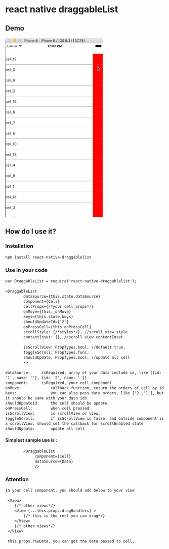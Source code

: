 # react native draggableList

## Demo
    
![demo](https://raw.githubusercontent.com/hzzcc/react-native-dragablelist/master/Image/example.gif)

## How do I use it?
    
### Installation
    
    npm install react-native-draggablelist
   
### Use in your code

    var DraggableList = require('react-native-draggablelist');

    <DraggableList
            dataSource={this.state.dataSource}
            component={Cell}
            cellProps={/*your cell props*/}
            onMove={this._onMove}
            keys={this.state.keys}
            shouldUpdateId={'2'}
            onPressCell={this.onPressCell}
            scrollStyle: {/*styles*/}, //scroll view style
            contentInset: {}, //scroll view contentInset
            
            isScrollView: PropTypes.bool, //default true, 
            toggleScroll: PropTypes.func,
            shouldUpdate: PropTypes.bool, //update all cell
            />
            
    dataSource:     isRequired, array of your data include id, like [{id: '1', name: ''}, {id: '2', name: ''}]
    component:      isRequired, your cell component
    onMove:             callback function, return the orders of cell by id
    keys:               you can also pass data orders, like ['2','1'], but it should be same with your data ids
    shouldUpdateId:     the cell should be update
    onPressCell:        when cell pressed 
    isScrollView:       is scrollView or view, 
    toggleScroll:       if isScrollView is false, and outside component is a scrollView, should set the callback for scrollEnabled state
    shouldUpdate:       update all cell

#### Simplest sample use is :
            
            <DraggableList
                 component={Cell}
                 dataSource={Data}
                 />
    
### Attention 
    
    In your cell component, you should add below to your view 
    
     <View>
        {/* other views*/}
        <View {...this.props.dragHandlers} >
            {/* this is the rect you can drag*/}
        </View>
        {/* other views*/}
     </View>
     
     this.props.rowData, you can get the data passed to cell, 
            

